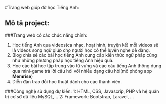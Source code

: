 #Trang web giúp đỡ học Tiếng Anh:
## Mô tả project:
###Trang web có các chức năng chính:

1. Học tiếng Anh qua videos(ca nhạc, hoạt hình, truyện kể) mỗi videos sẽ là videos song ngữ giúp cho người học có thể luyện nghe dễ dàng.
2. Blog chia sẻ các bài học tiếng Anh cung cấp kiến thức ngữ pháp cũng như những phương pháp học tiếng Anh hiệu quả.
3. Học các bài học tập trung vào từ vựng và các câu tiếng Anh thông dụng qua mini-game trả lời câu hỏi với nhiều dạng câu hỏi(mô phỏng app **Memrise**)
4. Diễn đàn trao đổi học thuật dành cho các thành viên.

###Công nghệ sử dụng dự kiến: 
1: HTML, CSS, Javascrip, PHP và hệ quản trị cơ sở dữ liệu MySQL,...
2: Framework: Bootstrap, Laravel, ...
